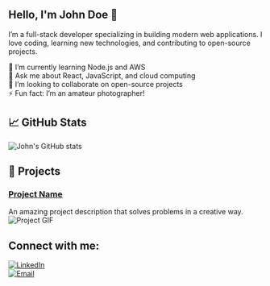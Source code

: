 ## Hello, I'm John Doe 👋

I’m a full-stack developer specializing in building modern web applications. I love coding, learning new technologies, and contributing to open-source projects.

🌱 I’m currently learning Node.js and AWS  
💬 Ask me about React, JavaScript, and cloud computing  
👯 I’m looking to collaborate on open-source projects  
⚡ Fun fact: I’m an amateur photographer!

## 📈 GitHub Stats

![John's GitHub stats](https://github-readme-stats.vercel.app/api?username=johndoe&show_icons=true&theme=tokyonight)

## 🚀 Projects

### [Project Name](https://github.com/johndoe/project-name)
An amazing project description that solves problems in a creative way.  
![Project GIF](https://user-images.githubusercontent.com/12345678/project.gif)

## Connect with me:
[![LinkedIn](https://img.shields.io/badge/LinkedIn-Profile-blue)](https://linkedin.com/in/johndoe)  
[![Email](https://img.shields.io/badge/Email-me-orange)](mailto:johndoe@gmail.com)
